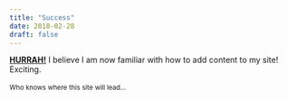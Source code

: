 ```yaml
---
title: "Success"
date: 2018-02-28
draft: false
---
```

<u><b>HURRAH!</b></u> I believe I am now familiar with how to add content to my site! Exciting. <br><br><small>Who knows where this site will lead...</small>